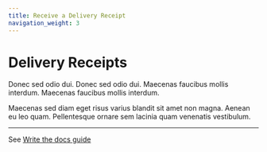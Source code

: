 ```yaml
---
title: Receive a Delivery Receipt
navigation_weight: 3
---
```


# Delivery Receipts

Donec sed odio dui. Donec sed odio dui. Maecenas faucibus mollis interdum. Maecenas faucibus mollis interdum.

Maecenas sed diam eget risus varius blandit sit amet non magna. Aenean eu leo quam. Pellentesque ornare sem lacinia quam venenatis vestibulum.

---

See [Write the docs guide](/write-the-docs)
